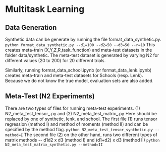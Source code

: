 # Multitask Learning

## Data Generation
Synthetic data can be generate by running the file format_data_synthetic.py. 
    ```
    python format_data_synthetic.py --d1=100 --d2=50 --d3=50 --r=10
    ```
This creates meta-train (X,Y,Z,R,task_function) and meta-test datasets in the folder data/synthetic. The meta-test dataset is generated by varying N2 for different values (20 to 200) for 20 different trials.

Similarly, running format_data_school.ipynb (or format_data_lenk.ipynb) creates meta-train and meta-test datasets for Schools (resp. Lenk). Because we do not know the true model, evaluation sets are also added.

## Meta-Test (N2 Experiments)
There are two types of files for running meta-test experiments. (1) N2_meta_test_tensor_<data>.py and (2) N2_meta_test_matrix_<data>.py Here <data> should be replaced by one of synthetic, lenk, and school. The first file (1) runs tensor regression (method I) and method of moments (method II) and can be specified by the method flag.
    ```
    python N2_meta_test_tensor_synthetic.py --method=I
    ```
The second file (2) on the other hand, runs two different types of matrix methods -- d1d2 x d3 (method I) and (d1+d2) x d3 (method II)
    ```
    python N2_meta_test_matrix_synthetic.py --method=II
    ```
 

